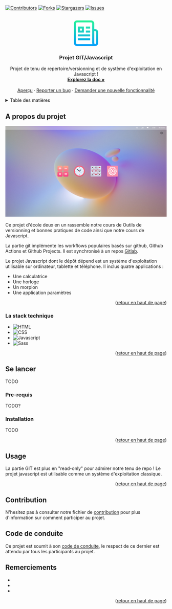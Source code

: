 <a name="readme-top"></a>

[![Contributors][contributors-shield]][contributors-url]
[![Forks][forks-shield]][forks-url]
[![Stargazers][stars-shield]][stars-url]
[![Issues][issues-shield]][issues-url]



<!-- PROJECT LOGO -->
<br />
<div align="center">
  <a href="https://github.com/maithi-trandiep/Projet-GIT/">
    <img src="readme/logo.png" alt="Logo" width="80" height="80">
  </a>

<h3 align="center">Projet GIT/Javascript</h3>

  <p align="center">
    Projet de tenu de repertoire/versionning et de système d'exploitation en Javascript !
    <br />
    <a href="https://github.com/maithi-trandiep/Projet-GIT/"><strong>Explorez la doc »</strong></a>
    <br />
    <br />
    <a href="https://github.com/maithi-trandiep/Projet-GIT/">Aperçu</a> <!-- TODO !-->
    ·
    <a href="https://github.com/maithi-trandiep/Projet-GIT/issues">Reporter un bug</a>
    ·
    <a href="https://github.com/maithi-trandiep/Projet-GIT/issues">Demander une nouvelle fonctionnalité</a>
  </p>
</div>




<details>
  <summary>Table des matières</summary>
  <ol>
    <li>
      <a href="#a-propos-du-projet">A propos du projet</a>
      <ul>
        <li><a href="#la-stack-technique">La stack technique</a></li>
      </ul>
    </li>
    <li>
      <a href="#se-lancer">Se lancer</a>
      <ul>
        <li><a href="#pre-requis">Pre-requis</a></li>
        <li><a href="#installation">Installation</a></li>
      </ul>
    </li>
    <li><a href="#usage">Usage</a></li>
    <li><a href="#contribution">Contribution</a></li>
    <li><a href="#code-de-conduite">Code de conduite</a></li>
    <li><a href="#remerciements">Remerciements</a></li>
  </ol>
</details>




## A propos du projet

[![Product Name Screen Shot][product-screenshot]](https://example.com) <!-- TODO !-->

Ce projet d'école deux en un rassemble notre cours de Outils de versionning et bonnes pratiques de code ainsi que notre cours de Javascript.

La partie git implémente les workflows populaires basés sur github, Github Actions et Github Projects. Il est synchronisé à un repos [Gitlab](gitlab.com).

Le projet Javascript dont le dépôt dépend est un système d'exploitation utilisable sur ordinateur, tablette et téléphone. Il inclus quatre applications :
- Une calculatrice
- Une horloge
- Un morpion
- Une application paramètres

<p align="right">(<a href="#readme-top">retour en haut de page</a>)</p>



### La stack technique

* ![HTML][HTML-img]
* ![CSS][CSS-img]
* ![Javascript][Javascript-img]
* ![Sass][Sass-img]

<p align="right">(<a href="#readme-top">retour en haut de page</a>)</p>




## Se lancer

TODO

### Pre-requis

TODO?

### Installation

TODO

<p align="right">(<a href="#readme-top">retour en haut de page</a>)</p>



<!-- USAGE EXAMPLES -->
## Usage

La partie GIT est plus en "read-only" pour admirer notre tenu de repo ! Le projet javascript est utilisable comme un système d'exploitation classique.

<p align="right">(<a href="#readme-top">retour en haut de page</a>)</p>



<!-- CONTRIBUTING -->
## Contribution

N'hesitez pas à consulter notre fichier de [contribution](CONTRIBUTING.md) pour plus d'information sur comment participer au projet.

## Code de conduite

Ce projet est soumit à son [code de conduite](CODE_OF_CONDUCT.md), le respect de ce dernier est attendu par tous les participants au projet.

## Remerciements

* []()
* []()
* []()

<p align="right">(<a href="#readme-top">retour en haut de page</a>)</p>


[contributors-shield]: https://img.shields.io/github/contributors/maithi-trandiep/Projet-GIT.svg?style=for-the-badge
[contributors-url]: https://github.com/maithi-trandiep/Projet-GIT/graphs/contributors
[forks-shield]: https://img.shields.io/github/forks/maithi-trandiep/Projet-GIT.svg?style=for-the-badge
[forks-url]: https://github.com/maithi-trandiep/Projet-GIT/network/members
[stars-shield]: https://img.shields.io/github/stars/maithi-trandiep/Projet-GIT.svg?style=for-the-badge
[stars-url]: https://github.com/maithi-trandiep/Projet-GIT/stargazers
[issues-shield]: https://img.shields.io/github/issues/maithi-trandiep/Projet-GIT.svg?style=for-the-badge
[issues-url]: https://github.com/maithi-trandiep/Projet-GIT/issues
[product-screenshot]: readme/screenshotJS.png
[Javascript-img]: https://img.shields.io/badge/-Javascript-F7DF1E?logo=javascript&logoColor=white&style=for-the-badge
[HTML-img]: https://img.shields.io/badge/-html-E34F26?logo=html5&logoColor=white&style=for-the-badge
[CSS-img]: https://img.shields.io/badge/-CSS-1572B6?logo=css3&logoColor=white&style=for-the-badge
[Sass-img]: https://img.shields.io/badge/-Sass-CC6699?logo=sass3&logoColor=white&style=for-the-badge
